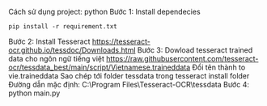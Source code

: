 Cách sử dụng project:
python
Bước 1:  Install dependecies

```
pip install -r requirement.txt
```
Bước 2: Install Tesseract 
https://tesseract-ocr.github.io/tessdoc/Downloads.html
Bước 3: Dowload tesseract trained data cho ngôn ngữ tiếng việt
https://raw.githubusercontent.com/tesseract-ocr/tessdata_best/main/script/Vietnamese.traineddata
        Đổi tên thành to vie.traineddata
        Sao chép tới folder tessdata trong tesseract install folder
        Đường dẫn mặc định: C:\Program Files\Tesseract-OCR\tessdata
Bước 4: python main.py
